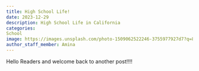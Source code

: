 ```yaml
---
title: High School Life!
date: 2023-12-29
description: High School Life in California
categories:
School
image: https://images.unsplash.com/photo-1509062522246-3755977927d7?q=80&w=1000&auto=format&fit=crop&ixlib=rb-4.0.3&ixid=M3wxMjA3fDB8MHxzZWFyY2h8Mnx8aGlnaCUyMHNjaG9vbCUyMHN0dWRlbnR8ZW58MHx8MHx8fDA%3D
author_staff_member: Amina
---
```


 Hello Readers and welcome back to another post!!!! 

 